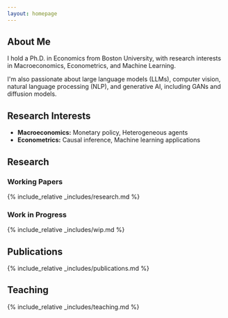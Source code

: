 ```yaml
---
layout: homepage
---
```


## About Me

I hold a Ph.D. in Economics from Boston University, with research interests in Macroeconomics, Econometrics, and Machine Learning.

I'm also passionate about large language models (LLMs), computer vision, natural language processing (NLP), and generative AI, including GANs and diffusion models.

## Research Interests

- **Macroeconomics:** Monetary policy, Heterogeneous agents
- **Econometrics:** Causal inference, Machine learning applications

## Research

### Working Papers

{% include_relative _includes/research.md %}

### Work in Progress

{% include_relative _includes/wip.md %}

## Publications

{% include_relative _includes/publications.md %}

## Teaching

{% include_relative _includes/teaching.md %}
